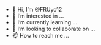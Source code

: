 - 👋 Hi, I’m @FRUyo12
- 👀 I’m interested in ...
- 🌱 I’m currently learning ...
- 💞️ I’m looking to collaborate on ...
- 📫 How to reach me ...

<!---
FRUyo12/FRUyo12 is a ✨ special ✨ repository because its `README.md` (this file) appears on your GitHub profile.
You can click the Preview link to take a look at your changes.
---
pr
